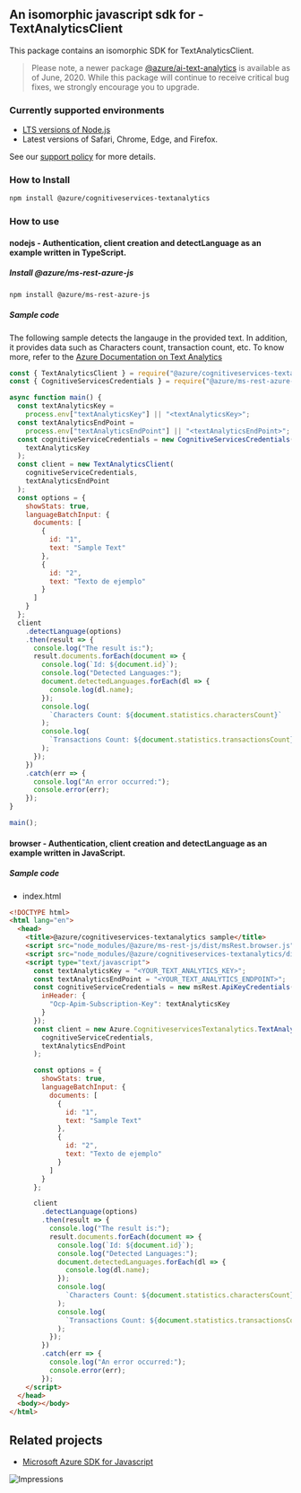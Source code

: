 ## An isomorphic javascript sdk for - TextAnalyticsClient

This package contains an isomorphic SDK for TextAnalyticsClient.

> Please note, a newer package [@azure/ai-text-analytics](https://www.npmjs.com/package/@azure/ai-text-analytics) is available as of June, 2020. While this package will continue to receive critical bug fixes, we strongly encourage you to upgrade.

### Currently supported environments

- [LTS versions of Node.js](https://nodejs.org/about/releases/)
- Latest versions of Safari, Chrome, Edge, and Firefox.

See our [support policy](https://github.com/Azure/azure-sdk-for-js/blob/main/SUPPORT.md) for more details.

### How to Install

```bash
npm install @azure/cognitiveservices-textanalytics
```

### How to use

#### nodejs - Authentication, client creation and detectLanguage  as an example written in TypeScript.

##### Install @azure/ms-rest-azure-js

```bash
npm install @azure/ms-rest-azure-js
```

##### Sample code
The following sample detects the langauge in the provided text. In addition, it provides data such as Characters count, transaction count, etc. To know more, refer to the [Azure Documentation on Text Analytics](https://docs.microsoft.com/azure/cognitive-services/text-analytics/overview)

```javascript
const { TextAnalyticsClient } = require("@azure/cognitiveservices-textanalytics");
const { CognitiveServicesCredentials } = require("@azure/ms-rest-azure-js");

async function main() {
  const textAnalyticsKey =
    process.env["textAnalyticsKey"] || "<textAnalyticsKey>";
  const textAnalyticsEndPoint =
    process.env["textAnalyticsEndPoint"] || "<textAnalyticsEndPoint>";
  const cognitiveServiceCredentials = new CognitiveServicesCredentials(
    textAnalyticsKey
  );
  const client = new TextAnalyticsClient(
    cognitiveServiceCredentials,
    textAnalyticsEndPoint
  );
  const options = {
    showStats: true,
    languageBatchInput: {
      documents: [
        {
          id: "1",
          text: "Sample Text"
        },
        {
          id: "2",
          text: "Texto de ejemplo"
        }
      ]
    }
  };
  client
    .detectLanguage(options)
    .then(result => {
      console.log("The result is:");
      result.documents.forEach(document => {
        console.log(`Id: ${document.id}`);
        console.log("Detected Languages:");
        document.detectedLanguages.forEach(dl => {
          console.log(dl.name);
        });
        console.log(
          `Characters Count: ${document.statistics.charactersCount}`
        );
        console.log(
          `Transactions Count: ${document.statistics.transactionsCount}`
        );
      });
    })
    .catch(err => {
      console.log("An error occurred:");
      console.error(err);
    });
}

main();

```

#### browser - Authentication, client creation and detectLanguage  as an example written in JavaScript.

##### Sample code

- index.html
```html
<!DOCTYPE html>
<html lang="en">
  <head>
    <title>@azure/cognitiveservices-textanalytics sample</title>
    <script src="node_modules/@azure/ms-rest-js/dist/msRest.browser.js"></script>
    <script src="node_modules/@azure/cognitiveservices-textanalytics/dist/cognitiveservices-textanalytics.js"></script>
    <script type="text/javascript">
      const textAnalyticsKey = "<YOUR_TEXT_ANALYTICS_KEY>";
      const textAnalyticsEndPoint = "<YOUR_TEXT_ANALYTICS_ENDPOINT>";
      const cognitiveServiceCredentials = new msRest.ApiKeyCredentials({
        inHeader: {
          "Ocp-Apim-Subscription-Key": textAnalyticsKey
        }
      });
      const client = new Azure.CognitiveservicesTextanalytics.TextAnalyticsClient(
        cognitiveServiceCredentials,
        textAnalyticsEndPoint
      );

      const options = {
        showStats: true,
        languageBatchInput: {
          documents: [
            {
              id: "1",
              text: "Sample Text"
            },
            {
              id: "2",
              text: "Texto de ejemplo"
            }
          ]
        }
      };

      client
        .detectLanguage(options)
        .then(result => {
          console.log("The result is:");
          result.documents.forEach(document => {
            console.log(`Id: ${document.id}`);
            console.log("Detected Languages:");
            document.detectedLanguages.forEach(dl => {
              console.log(dl.name);
            });
            console.log(
              `Characters Count: ${document.statistics.charactersCount}`
            );
            console.log(
              `Transactions Count: ${document.statistics.transactionsCount}`
            );
          });
        })
        .catch(err => {
          console.log("An error occurred:");
          console.error(err);
        });
    </script>
  </head>
  <body></body>
</html>
```

## Related projects

- [Microsoft Azure SDK for Javascript](https://github.com/Azure/azure-sdk-for-js)

![Impressions](https://azure-sdk-impressions.azurewebsites.net/api/impressions/azure-sdk-for-js%2Fsdk%2Fcognitiveservices%2Fcognitiveservices-textanalytics%2FREADME.png)

